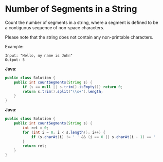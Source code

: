 # Number of Segments in a String

Count the number of segments in a string, where a segment is defined to be a contiguous sequence of non-space characters.

Please note that the string does not contain any non-printable characters.

Example:

    Input: "Hello, my name is John"
    Output: 5

**Java:**
```java
public class Solution {
    public int countSegments(String s) {
        if (s == null || s.trim().isEmpty()) return 0;
        return s.trim().split("\\s+").length;
    }
}
```

**Java:**
```java
public class Solution {
    public int countSegments(String s) {
        int ret = 0;
        for (int i = 0; i < s.length(); i++) {
            if (s.charAt(i) != ' ' && (i == 0 || s.charAt(i - 1) == ' ')) ret++;
        }
        return ret;
    }
}
```
